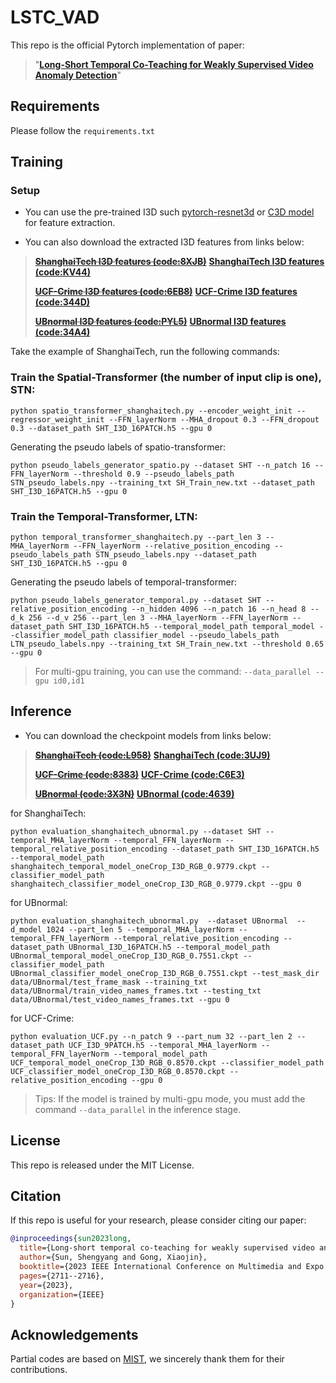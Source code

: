 # LSTC_VAD
This repo is the official Pytorch implementation of paper:
>"[**Long-Short Temporal Co-Teaching for Weakly Supervised Video Anomaly Detection**](https://arxiv.org/pdf/2303.18044.pdf)"
>

## Requirements
Please follow the `requirements.txt`

## Training
### Setup
- You can use the pre-trained I3D such [pytorch-resnet3d](https://github.com/Tushar-N/pytorch-resnet3d) or [C3D model](https://github.com/jfzhang95/pytorch-video-recognition) for feature extraction.

- You can also download the extracted I3D features from links below:
>~~[**ShanghaiTech I3D features (code:8XJB)**](https://web.ugreen.cloud/web/#/share/EC-6Tks554JJ122RscV-309B96)~~ [**ShanghaiTech I3D features (code:KV44)**](https://web.ugreen.cloud/web/#/share/ac3d0256a44a412282b8a1b065177669)
>
>~~[**UCF-Crime I3D features (code:6EB8)**](https://web.ugreen.cloud/web/#/share/EC-2aki554JJ122lTql-309B96)~~ [**UCF-Crime I3D features (code:344D)**](https://web.ugreen.cloud/web/#/share/b3ed054d12ad4ca0ac1901524e8e599e)
>
>~~[**UBnormal I3D features (code:PYL5)**](https://web.ugreen.cloud/web/#/share/EC-uQCN554JJ122RV6e-309B96)~~ [**UBnormal I3D features (code:34A4)**](https://web.ugreen.cloud/web/#/share/988d10dee24f45a4b3a86220034377d4)

Take the example of ShanghaiTech, run the following commands:
### Train the Spatial-Transformer (the number of input clip is one), STN:
```shell
python spatio_transformer_shanghaitech.py --encoder_weight_init --regressor_weight_init --FFN_layerNorm --MHA_dropout 0.3 --FFN_dropout 0.3 --dataset_path SHT_I3D_16PATCH.h5 --gpu 0
```
Generating the pseudo labels of spatio-transformer:
```shell
python pseudo_labels_generator_spatio.py --dataset SHT --n_patch 16 --FFN_layerNorm --threshold 0.9 --pseudo_labels_path STN_pseudo_labels.npy --training_txt SH_Train_new.txt --dataset_path SHT_I3D_16PATCH.h5 --gpu 0
```
### Train the Temporal-Transformer, LTN:
```shell
python temporal_transformer_shanghaitech.py --part_len 3 --MHA_layerNorm --FFN_layerNorm --relative_position_encoding --pseudo_labels_path STN_pseudo_labels.npy --dataset_path SHT_I3D_16PATCH.h5 --gpu 0
```
Generating the pseudo labels of temporal-transformer:
```shell
python pseudo_labels_generator_temporal.py --dataset SHT --relative_position_encoding --n_hidden 4096 --n_patch 16 --n_head 8 --d_k 256 --d_v 256 --part_len 3 --MHA_layerNorm --FFN_layerNorm --dataset_path SHT_I3D_16PATCH.h5 --temporal_model_path temporal_model --classifier_model_path classifier_model --pseudo_labels_path LTN_pseudo_labels.npy --training_txt SH_Train_new.txt --threshold 0.65 --gpu 0
```
>For multi-gpu training, you can use the command: `--data_parallel --gpu id0,id1`

## Inference

- You can download the checkpoint models from links below:
>~~[**ShanghaiTech (code:L958)**](https://web.ugreen.cloud/web/#/share/EC-fbmW554JJ122VSms-309B96)~~ [**ShanghaiTech (code:3UJ9)**](https://web.ugreen.cloud/web/#/share/bbbc17eac4f5482789425ef83fd1dc7d)
>
>~~[**UCF-Crime (code:8383)**](https://web.ugreen.cloud/web/#/share/EC-FZBy554JJ1226WoA-309B96)~~ [**UCF-Crime (code:C6E3)**](https://web.ugreen.cloud/web/#/share/487af68b320b4227b945af999d91d774)
>
>~~[**UBnormal (code:3X3N)**](https://web.ugreen.cloud/web/#/share/EC-Ifji554JJ122kFxa-309B96)~~ [**UBnormal (code:4639)**](https://web.ugreen.cloud/web/#/share/76b23691c6014a62babc546cc039e518)
>

for ShanghaiTech:
```shell
python evaluation_shanghaitech_ubnormal.py --dataset SHT --temporal_MHA_layerNorm --temporal_FFN_layerNorm --temporal_relative_position_encoding --dataset_path SHT_I3D_16PATCH.h5 --temporal_model_path shanghaitech_temporal_model_oneCrop_I3D_RGB_0.9779.ckpt --classifier_model_path shanghaitech_classifier_model_oneCrop_I3D_RGB_0.9779.ckpt --gpu 0
```
for UBnormal:
```shell
python evaluation_shanghaitech_ubnormal.py  --dataset UBnormal  --d_model 1024 --part_len 5 --temporal_MHA_layerNorm --temporal_FFN_layerNorm --temporal_relative_position_encoding --dataset_path UBnormal_I3D_16PATCH.h5 --temporal_model_path UBnormal_temporal_model_oneCrop_I3D_RGB_0.7551.ckpt --classifier_model_path UBnormal_classifier_model_oneCrop_I3D_RGB_0.7551.ckpt --test_mask_dir data/UBnormal/test_frame_mask --training_txt data/UBnormal/train_video_names_frames.txt --testing_txt data/UBnormal/test_video_names_frames.txt --gpu 0
```
for UCF-Crime:
```shell
python evaluation_UCF.py --n_patch 9 --part_num 32 --part_len 2 --dataset_path UCF_I3D_9PATCH.h5 --temporal_MHA_layerNorm --temporal_FFN_layerNorm --temporal_model_path UCF_temporal_model_oneCrop_I3D_RGB_0.8570.ckpt --classifier_model_path UCF_classifier_model_oneCrop_I3D_RGB_0.8570.ckpt --relative_position_encoding --gpu 0
```
>Tips: If the model is trained by multi-gpu mode, you must add the command `--data_parallel` in the inference stage.

## License
This repo is released under the MIT License.

## Citation

If this repo is useful for your research, please consider citing our paper:
```bibtex
@inproceedings{sun2023long,
  title={Long-short temporal co-teaching for weakly supervised video anomaly detection},
  author={Sun, Shengyang and Gong, Xiaojin},
  booktitle={2023 IEEE International Conference on Multimedia and Expo (ICME)},
  pages={2711--2716},
  year={2023},
  organization={IEEE}
}
```

## Acknowledgements  

Partial codes are based on [MIST](https://github.com/fjchange/MIST_VAD), we sincerely thank them for their contributions.

